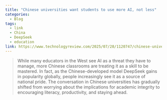 ```yaml
---
title: "Chinese universities want students to use more AI, not less"
categories:
  - Blog
tags:
  - link
  - China
  - DeepSeek
  - education
link: https://www.technologyreview.com/2025/07/28/1120747/chinese-universities-ai-use
---
```


> While many educators in the West see AI as a threat they have to manage, more Chinese classrooms are treating it as a skill to be mastered. In fact, as the Chinese-developed model DeepSeek gains in popularity globally, people increasingly see it as a source of national pride. The conversation in Chinese universities has gradually shifted from worrying about the implications for academic integrity to encouraging literacy, productivity, and staying ahead.
>